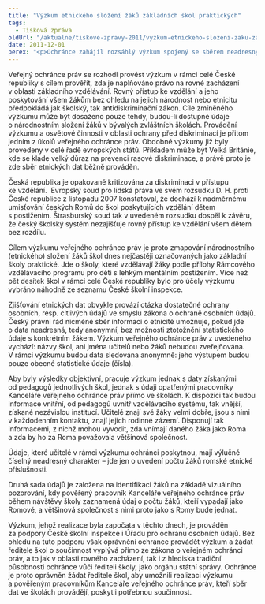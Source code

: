 ```yaml
---
title: "Výzkum etnického složení žáků základních škol praktických"
tags:
  - Tisková zpráva
oldUrl: "/aktualne/tiskove-zpravy-2011/vyzkum-etnickeho-slozeni-zaku-zakladnich-skol-praktickych"
date: 2011-12-01
perex: "<p>Ochránce zahájil rozsáhlý výzkum spojený se sběrem neadresných etnických dat v bývalých zvláštních školách. Výsledek výzkumu by měl vyvrátit nebo potvrdit kritiku České republiky za vysoký počet romských žáků ve školách určených ke vzdělávání zdravotně postižených. </p>"
---
```


<!-- imported from the old website -->

<p>Veřejný ochránce práv se rozhodl provést výzkum v rámci celé České republiky s cílem prověřit, zda je naplňováno právo na rovné zacházení v oblasti základního vzdělávání. Rovný přístup ke vzdělání a jeho poskytování všem žákům bez ohledu na jejich národnost nebo etnicitu předpokládá jak školský, tak antidiskriminační zákon. Cíle zmíněného výzkumu může být dosaženo pouze tehdy, budou-li dostupné údaje o národnostním složení žáků v bývalých zvláštních školách. Provádění výzkumu a osvětové činnosti v oblasti ochrany před diskriminací je přitom jedním z úkolů veřejného ochránce práv. Obdobné výzkumy již byly provedeny v celé řadě evropských států. Příkladem může být Velká Británie, kde se klade velký důraz na prevenci rasové diskriminace, a právě proto je zde sběr etnických dat běžně prováděn.</p><p>Česká republika je opakovaně kritizována za diskriminaci v přístupu ke vzdělání.  Evropský soud pro lidská práva ve svém rozsudku D. H. proti České republice z listopadu 2007 konstatoval, že dochází k nadměrnému umisťování českých Romů do škol poskytujících vzdělání dětem s postižením. Štrasburský soud tak v uvedeném rozsudku dospěl k závěru, že český školský systém nezajišťuje rovný přístup ke vzdělání všem dětem bez rozdílu.  </p><p>Cílem výzkumu veřejného ochránce práv je proto zmapování národnostního (etnického) složení žáků škol dnes nejčastěji označovaných jako základní školy praktické. Jde o školy, které vzdělávají žáky podle přílohy Rámcového vzdělávacího programu pro děti s lehkým mentálním postižením. Více než pět desítek škol v rámci celé České republiky bylo pro účely výzkumu vybráno náhodně ze seznamu České školní inspekce.</p><p>Zjišťování etnických dat obvykle provází otázka dostatečné ochrany osobních, resp. citlivých údajů ve smyslu zákona o ochraně osobních údajů. Český právní řád nicméně sběr informací o etnicitě umožňuje, pokud jde o data neadresná, tedy anonymní, bez možnosti ztotožnění statistického údaje s konkrétním žákem. Výzkum veřejného ochránce práv z uvedeného vychází: názvy škol, ani jména učitelů nebo žáků nebudou zveřejňována. V rámci výzkumu budou data sledována anonymně: jeho výstupem budou pouze obecné statistické údaje (čísla). </p><p>Aby byly výsledky objektivní, pracuje výzkum jednak s daty získanými od pedagogů jednotlivých škol, jednak s údaji opatřenými pracovníky Kanceláře veřejného ochránce práv přímo ve školách. K dispozici tak budou informace vnitřní, od pedagogů uvnitř vzdělávacího systému, tak vnější, získané nezávislou institucí. Učitelé znají své žáky velmi dobře, jsou s nimi v každodenním kontaktu, znají jejich rodinné zázemí. Disponují tak informacemi, z nichž mohou vyvodit, zda vnímají daného žáka jako Roma a zda by ho za Roma považovala většinová společnost.</p><p>Údaje, které učitelé v rámci výzkumu ochránci poskytnou, mají výlučně číselný neadresný charakter – jde jen o uvedení počtu žáků romské etnické příslušnosti.</p><p>Druhá sada údajů je založena na identifikaci žáků na základě vizuálního pozorování, kdy pověřený pracovník Kanceláře veřejného ochránce práv během návštěvy školy zaznamená údaj o počtu žáků, kteří vypadají jako Romové, a většinová společnost s nimi proto jako s Romy bude jednat.</p><p>Výzkum, jehož realizace byla započata v těchto dnech, je prováděn za podpory České školní inspekce i Úřadu pro ochranu osobních údajů. Bez ohledu na tuto podporu však oprávnění ochránce provádět výzkum a žádat ředitele škol o součinnost vyplývá přímo ze zákona o veřejném ochránci práv, a to jak v oblasti rovného zacházení, tak i z hlediska tradiční působnosti ochránce vůči řediteli školy, jako orgánu státní správy. Ochránce je proto oprávněn žádat ředitele škol, aby umožnili realizaci výzkumu a pověřeným pracovníkům Kanceláře veřejného ochránce práv, kteří sběr dat ve školách provádějí, poskytli potřebnou součinnost.</p>
